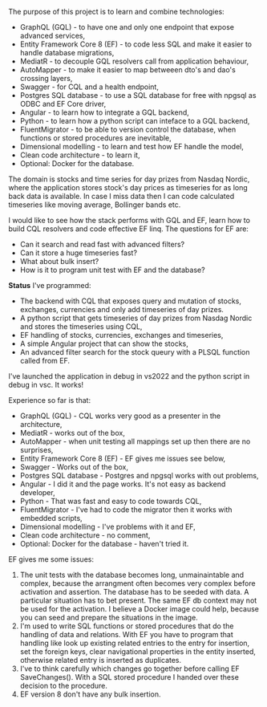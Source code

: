 The purpose of this project is to learn and combine technologies:
   * GraphQL (GQL) - to have one and only one endpoint that expose advanced services,
   * Entity Framework Core 8 (EF) - to code less SQL and make it easier to handle database migrations,
   * MediatR - to decouple GQL resolvers call from application behaviour,
   * AutoMapper - to make it easier to map betweeen dto's and dao's crossing layers,   
   * Swagger - for CQL and a health endpoint,
   * Postgres SQL database - to use a SQL database for free with npgsql as ODBC and EF Core driver,
   * Angular - to learn how to integrate a GQL backend,
   * Python - to learn how a python script can inteface to a GQL backend,
   * FluentMigrator - to be able to version control the database, when functions or stored procedures are inevitable,
   * Dimensional modelling - to learn and test how EF handle the model,
   * Clean code architecture - to learn it,
   * Optional: Docker for the database.

The domain is stocks and time series for day prizes from Nasdaq Nordic, where the application stores stock's day prices as timeseries for as long back data is available. In case I miss data then I can code calculated timeseries like moving average, Bollinger bands etc.

I would like to see how the stack performs with GQL and EF, learn how to build CQL resolvers and code effective EF linq.
The questions for EF are:
* Can it search and read fast with advanced filters?
*  Can it store a huge timeseries fast?
*  What about bulk insert?
*  How is it to program unit test with EF and the database?
  
**Status**
I've programmed:
  * The backend with CQL that exposes query and mutation of stocks, exchanges, currencies and only add timeseries of day prizes.
  * A python script that gets timeseries of day prizes from Nasdag Nordic and stores the timeseries using CQL,
  * EF handling of stocks, currencies, exchanges and timeseries,
  * A simple Angular project that can show the stocks,
  * An advanced filter search for the stock queury with a PLSQL function called from EF.

I've launched the application in debug in vs2022 and the python script in debug in vsc. It works!

Experience so far is that:
   * GraphQL (GQL) - CQL works very good as a presenter in the architecture,
   * MediatR - works out of the box,
   * AutoMapper - when unit testing all mappings set up then there are no surprises,
   * Entity Framework Core 8 (EF) - EF gives me issues see below,
   * Swagger - Works out of the box,
   * Postgres SQL database - Postgres and npgsql works with out problems,
   * Angular - I did it and the page works. It's not easy as backend developer,
   * Python - That was fast and easy to code towards CQL,
   * FluentMigrator - I've had to code the migrator then it works with embedded scripts,
   * Dimensional modelling - I've problems with it and EF,
   * Clean code architecture - no comment,
   * Optional: Docker for the database - haven't tried it.

EF gives me some issues:
1) The unit tests with the database becomes long, unmainaintable and complex, because the arrangment often becomes very complex before activation and assertion. The database has to be seeded with data. A particular situation has to bet present. The same EF db context may not be used for the activation. I believe a Docker image could help, because you can seed and prepare the situations in the image.
2) I'm used to write SQL functions or stored procedures that do the handling of data and relations. With EF you have to program that handling like look up existing related entries to the entry for insertion, set the foreign keys, clear navigational properties in the entity inserted, otherwise related entry is inserted as duplicates.
3) I've to think carefully which changes go together before calling EF SaveChanges(). With a SQL stored procedure I handed over these decision to the procedure.
4) EF version 8 don't have any bulk insertion.
